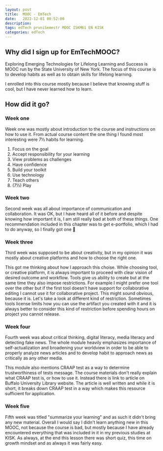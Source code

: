 ```yaml
---
layout: post
title:  MOOC - EmTech
date:   2022-12-01 00:52:00
description: 
tags: edTech prvniSemestr MOOC ISKM61 EN KISK
categories: edTech
---
```


## Why did I sign up for EmTechMOOC?

Exploring Emerging Technologies for Lifelong Learning and Success is MOOC run by the State University of New York. The focus of this course is to develop habits as well as to obtain skills for lifelong learning.

I enrolled into this course mostly because I believe that knowing stuff is cool, but I have never learned how to learn.

## How did it go?

### Week one 
Week one was mostly about introduction to the course and instructions on how to use it. From actual course content the one thing I found most interesting were 7½ habits for learning. 

1. Focus on the goal
2. Accept responsibility for your learning
3. View problems as challenges
4. Have confidence
5. Build your toolkit
6. Use technology
7. Teach others
7. (7½) Play

### Week two
Second week was all about importance of communication and collaboration. It was OK, but I have heard all of it before and despite knowing how important it is, I am still really bad at both of these things. One recommendation included in this chapter was to get e-portfolio, which I had to do anyway, so I finally got one 🎉

### Week three
Third week was supposed to be about creativity, but in my opinion it was mostly about creative platforms and how to choose the right one. 

This got me thinking about how I approach this choise. While choosing tool, or creative platform, it is always important to proceed with clear vision of desired outcome and workflow. Tools give us ability to create but at the same time they also impose restrictions. For example I might prefer one tool over the other but if the first tool doesn't have support for collaborative editing I cannot use it for collaborative project. This might sound obvious, because it is. Let's take a look at different kind of restriction. Sometimes tools license limits how you can use the artifact you created with it and it is always better to consider this kind of restriction before spending hours on project you cannot release.

### Week four
Fourth week was about critical thinking, digital literacy, media literacy and detecting fake news. The whole module heavily emphasizes importance of self-actualization and broadening your worldview in order to be able to properly analyze news articles and to develop habit to approach news as critically as any other media.

This module also mentions CRAAP test as a way to determine trustworthiness of tests message. The course materials don't really explain what CRAAP test is, or how to use it. Instead there is link to article on Buffalo University Library website. The article is well written and while it is short, it breaks down CRAAP test in a way which makes this resource sufficient for application.

### Week five
Fifth week was titled "summarize your learning" and as such it didn't bring any new material. Overall I would say I didn't learn anything new in this MOOC, not because the course is bad, but mostly because I have already encountered everything that was included in it in my previous studies at KISK. As always, at the end this lesson there was short quiz, this time on growth mindset and as always it was fairly easy.